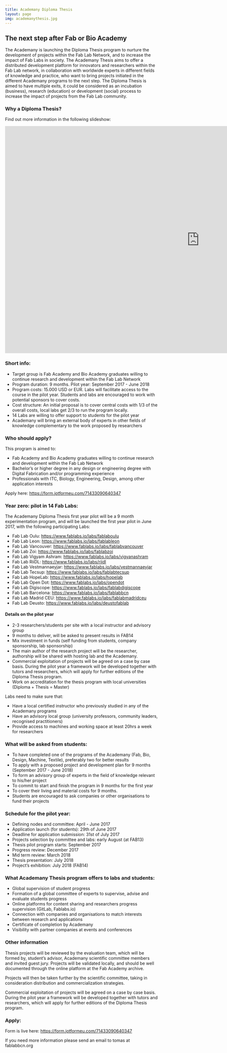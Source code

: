 ```yaml
---
title: Academany Diploma Thesis
layout: page
img: academanythesis.jpg
---
```


## The next step after Fab or Bio Academy

The Academany is launching the Diploma Thesis program to nurture the development of projects within the Fab Lab Network, and to increase the impact of Fab Labs in society. The Academany Thesis aims to offer a distributed development platform for innovators and researchers within the Fab Lab network, in collaboration with worldwide experts in different fields of knowledge and practice, who want to bring projects initiated in the different Academany programs to the next step. The Diploma Thesis is aimed to have multiple exits, it could be considered as an incubation (business), research (education) or development (social) process to increase the impact of projects from the Fab Lab community.

### Why a Diploma Thesis? 
Find out more information in the following slideshow: 
<iframe src="https://docs.google.com/presentation/d/1DvQ8EonYdBgbyxPcNLNGc2CfpoQk82OBOaJHxMJTY6U/embed?start=false&loop=false&delayms=5000" frameborder="0" width="1280" height="749" allowfullscreen="true" mozallowfullscreen="true" webkitallowfullscreen="true"></iframe>

### Short info:
- Target group is Fab Academy and Bio Academy graduates willing to continue research and development within the Fab Lab Network
- Program duration: 9 months. Pilot year: September 2017 - June 2018
- Program costs: 15.000 USD or EUR. Labs will facilitate access to the course in the pilot year. Students and labs are encouraged to work with potential sponsors to cover costs. 
- Cost structure: An initial proposal is to cover central costs with 1/3 of the overall costs, local labs get 2/3 to run the program locally.
- 14 Labs are willing to offer support to students for the pilot year
- Academany will bring an external body of experts in other fields of knowledge complementary to the work proposed by researchers

### Who should apply?
This program is aimed to:
- Fab Academy and Bio Academy graduates willing to continue research and development within the Fab Lab Network
- Bachelor’s or higher degree in any design or engineering degree with Digital Fabrication and/or programming experience
- Professionals with ITC, Biology, Engineering, Design, among other application interests

Apply here: https://form.jotformeu.com/71433090640347

### Year zero: pilot in 14 Fab Labs: 

The Academany Diploma Thesis first year pilot will be a 9 month experimentation program, and will be launched the first year pilot in June 2017, with the following participating Labs: 

- Fab Lab Oulu: https://www.fablabs.io/labs/fablaboulu
- Fab Lab Leon: https://www.fablabs.io/labs/fablableon
- Fab Lab Vancouver: https://www.fablabs.io/labs/fablabvancouver
- Fab Lab Zoi: https://www.fablabs.io/labs/fablabzoi
- Fab Lab Vigyam Ashram: https://www.fablabs.io/labs/vigyanashram
- Fab Lab RiiDL: https://www.fablabs.io/labs/riidl
- Fab Lab Vestmannaeyjar: https://www.fablabs.io/labs/vestmannaeyjar
- Fab Lab Tecsup: https://www.fablabs.io/labs/fablabtecsup
- Fab Lab HopeLab: https://www.fablabs.io/labs/hopelab
- Fab Lab Open Dot: https://www.fablabs.io/labs/opendot
- Fab Lab Digiscope: https://www.fablabs.io/labs/fablabdigiscope
- Fab Lab Barcelona: https://www.fablabs.io/labs/fablabbcn
- Fab Lab Madrid CEU: https://www.fablabs.io/labs/fablabmadridceu
- Fab Lab Deusto: https://www.fablabs.io/labs/deustofablab

#### Details on the pilot year
- 2-3 researchers/students per site with a local instructor and advisory group 
- 9 months to deliver, will be asked to present results in FAB14
- Mix investment in funds (self funding from students, company sponsorship, lab sponsorship)
- The main author of the research project will be the researcher, authorship will be shared with hosting lab and the Academany.
- Commercial exploitation of projects will be agreed on a case by case basis. During the pilot year a framework will be developed together with tutors and researchers, which will apply for further editions of the Diploma Thesis program.
- Work on accreditation for the thesis program with local universities (Diploma + Thesis = Master)

Labs need to make sure that:
- Have a local certified instructor who previously studied in any of the Academany programs
- Have an advisory local group (university professors, community leaders, recognised practitioners) 
- Provide access to machines and working space at least 20hrs a week for researchers

### What will be asked from students:
- To have completed one of the programs of the Academany (Fab, Bio, Design, Machine, Textile), preferably two for better results
- To apply with a proposed project and development plan for 9 months (September 2017 - June 2018)
- To form an advisory group of experts in the field of knowledge relevant to his/her project
- To commit to start and finish the program in 9 months for the first year
- To cover their living and material costs for 9 months.
- Students are encouraged to ask companies or other organisations to fund their projects

### Schedule for the pilot year:
- Defining nodes and committee: April - June 2017
- Application launch (for students): 29th of June 2017
- Deadline for application submission: 31st of July 2017
- Projects selection by committee and labs: early August (at FAB13)
- Thesis pilot program starts: September 2017
- Progress review: December 2017
- Mid term review: March 2018
- Thesis presentation: July 2018
- Project’s exhibition: July 2018 (FAB14)

### What Academany Thesis program offers to labs and students:
- Global supervision of student progress
- Formation of a global committee of experts to supervise, advise and evaluate students progress
- Online platforms for content sharing and researchers progress supervision (GitLab, Fablabs.io)
- Connection with companies and organisations to match interests between research and applications
- Certificate of completion by Academany
- Visibility with partner companies at events and conferences

### Other information
Thesis projects will be reviewed by the evaluation team, which will be formed by, student’s advisor, Academany scientific committee members and invited guest jury. Projects will be validated locally, and should be well documented through the online platform at the Fab Academy archive.

Projects will then be taken further by the scientific committee, taking in consideration distribution and commercialization strategies.

Commercial exploitation of projects will be agreed on a case by case basis. During the pilot year a framework will be developed together with tutors and researchers, which will apply for further editions of the Diploma Thesis program.

### Apply: 
Form is live here: https://form.jotformeu.com/71433090640347

If you need more information please send an email to tomas at fablabbcn.org



